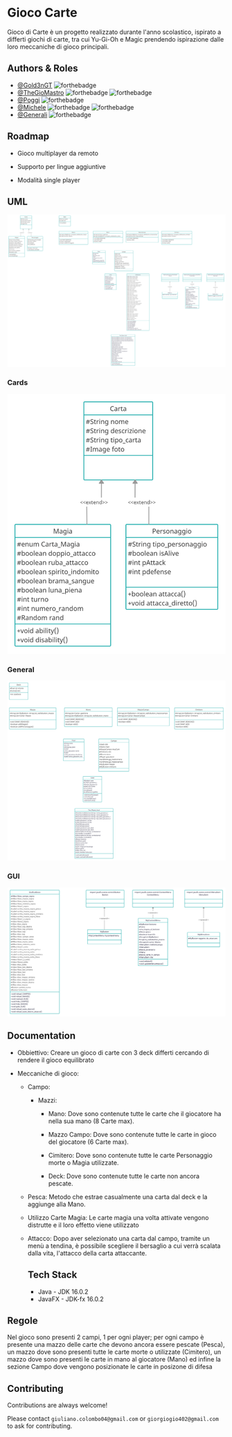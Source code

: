 
# Gioco Carte

Gioco di Carte è un progetto realizzato durante l'anno scolastico, ispirato a differti giochi di carte, tra cui Yu-Gi-Oh e Magic prendendo ispirazione dalle loro meccaniche di gioco principali.


## Authors & Roles

- [@Gold3nGT](https://www.github.com/gold3ngt) ![forthebadge](https://img.shields.io/badge/Class:-Player,%20Campo,%20Gioco-red?style=flat-square)
- [@TheGioMastro](https://www.github.com/thegiomastro)  ![forthebadge](https://img.shields.io/badge/Class:-Main-red?style=flat-square) ![forthebadge](https://img.shields.io/badge/Other:-GUI-blue?style=flat-square)
- [@Poggi](https://www.github.com/poggi19) ![forthebadge](https://img.shields.io/badge/Class:-Carta,%20Magia,%20Personaggio-red?style=flat-square)
- [@Michele](https://www.github.com/celox56) ![forthebadge](https://img.shields.io/badge/Class:-MazzoCampo,%20Cimitero,%20Mazzo-red?style=flat-square) ![forthebadge](https://img.shields.io/badge/Other:-Grafica_Carte-blue?style=flat-square)
- [@Generali](https://www.github.com/perimetro) ![forthebadge](https://img.shields.io/badge/Class:-Descrizione,%20Deck,%20Mano-red?style=flat-square)

## Roadmap

- Gioco multiplayer da remoto

- Supporto per lingue aggiuntive

- Modalità single player

## UML
![alt text](https://github.com/TheGioMastro/Game_Card/blob/main/UML/UML_Progetto_gioco_carte.png?raw=true)

### Cards
![alt text](https://github.com/TheGioMastro/Game_Card/blob/main/UML/Carte_UML.png?raw=true)
### General
![alt text](https://github.com/TheGioMastro/Game_Card/blob/main/UML/Generale_UML.png?raw=true)
### GUI
![alt text](https://github.com/TheGioMastro/Game_Card/blob/main/UML/Grafica_UML.png?raw=true)

## Documentation

- Obbiettivo:
  Creare un gioco di carte con 3 deck differti cercando di rendere il gioco equilibrato

- Meccaniche di gioco:
  - Campo:
    - Mazzi:
      - Mano:
        Dove sono contenute tutte le carte che il giocatore ha nella sua mano (8 Carte max).
        
      - Mazzo Campo:
        Dove sono contenute tutte le carte in gioco del giocatore (6 Carte max).
        
      - Cimitero:
        Dove sono contenute tutte le carte Personaggio morte o Magia utilizzate.
        
      - Deck:
        Dove sono contenute tutte le carte non ancora pescate.
        
  - Pesca:
    Metodo che estrae casualmente una carta dal deck e la aggiunge alla Mano.
    
  - Utilizzo Carte Magia:
    Le carte magia una volta attivate vengono distrutte e il loro effetto viene utilizzato 
    
  - Attacco:
    Dopo aver selezionato una carta dal campo, tramite un menù a tendina, è possibile scegliere il bersaglio a cui verrà scalata dalla vita, l'attacco della carta         attaccante.
    
    ## Tech Stack

      - Java - JDK 16.0.2 
      - JavaFX - JDK-fx 16.0.2

## Regole
Nel gioco sono presenti 2 campi, 1 per ogni player; per ogni campo è presente una mazzo delle carte che devono ancora essere pescate (Pesca), un mazzo dove sono presenti tutte le carte morte o utilizzate (Cimitero), un mazzo dove sono presenti le carte in mano al giocatore (Mano) ed infine la sezione Campo dove vengono posizionate le carte in posizone di difesa

## Contributing

Contributions are always welcome!

Please contact `giuliano.colombo04@gmail.com` or `giorgiogio402@gmail.com`
to ask for contributing.

